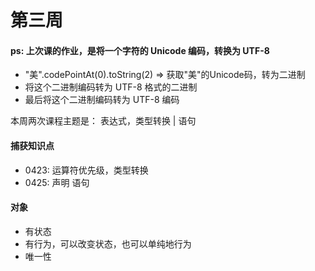 # 第三周
#### ps: 上次课的作业，是将一个字符的 Unicode 编码，转换为 UTF-8
- "美".codePointAt(0).toString(2) => 获取"美"的Unicode码，转为二进制
- 将这个二进制编码转为 UTF-8 格式的二进制
- 最后将这个二进制编码转为 UTF-8 编码

本周两次课程主题是： 表达式，类型转换   |   语句

#### 捕获知识点
- 0423: 运算符优先级，类型转换
- 0425: 声明  语句 
  
#### 对象
- 有状态
- 有行为，可以改变状态，也可以单纯地行为
- 唯一性  


